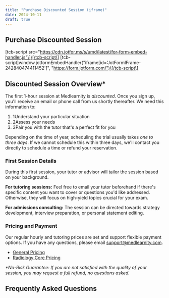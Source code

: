 ```yaml
---
title: "Purchase Discounted Session (iframe)"
date: 2024-10-11
draft: true
---
```


## Purchase Discounted Session

\[tcb-script src="https://cdn.jotfor.ms/s/umd/latest/for-form-embed-handler.js"\]\[/tcb-script\] \[tcb-script\]window.jotformEmbedHandler("iframe\[id='JotFormIFrame-242840474411452'\]", "https://form.jotform.com/")\[/tcb-script\]

## Discounted Session Overview\*

The first 1-hour session at Medlearnity is _discounted_. Once you sign up, you'll receive an email or phone call from us shortly thereafter. We need this information to:

1. 1Understand your particular situation
2. 2Assess your needs
3. 3Pair you with the tutor that's a perfect fit for you

Depending on the time of year, scheduling the trial usually takes _one to three days_. If we cannot schedule this within three days, we'll contact you directly to schedule a time or refund your reservation.

### First Session Details

During this first session, your tutor or advisor will tailor the session based on your background.

**For tutoring sessions:** Feel free to email your tutor beforehand if there's specific content you want to cover or questions you'd like addressed. Otherwise, they will focus on high-yield topics crucial for your exam.

**For admissions consulting:** The session can be directed towards strategy development, interview preparation, or personal statement editing.

### Pricing and Payment

Our regular hourly and tutoring prices are set and support flexible payment options. If you have any questions, please email [support@medlearnity.com](mailto:support@medlearnity.com).

- [General Pricing](https://www.medlearnity.com/shop/)
- [Radiology Core Pricing](https://medlearnity.com/radiology-core-shop)

_\*No-Risk Guarantee: If you are not satisfied with the quality of your session, you may request a full refund, no questions asked._

## Frequently Asked Questions
